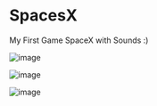 # SpacesX
My First Game  SpaceX  with Sounds :)

![image](https://github.com/livigames/SpacesX/assets/136366570/f6a6f474-213d-4074-b383-38a127634905)



![image](https://github.com/livigames/SpacesX/assets/136366570/bda0821d-1214-44fc-aab3-23b12dcd7a4a)



![image](https://github.com/livigames/SpacesX/assets/136366570/a9daad9b-6add-40df-aa18-760f3063671c)



